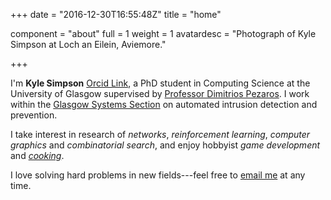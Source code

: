 +++
date = "2016-12-30T16:55:48Z"
title = "home"

component = "about"
full = 1
weight = 1
avatardesc = "Photograph of Kyle Simpson at Loch an Eilein, Aviemore."

+++

I'm **Kyle Simpson** [Orcid Link](https://orcid.org/0000-0001-8068-9909), a PhD student in Computing Science at the University of Glasgow supervised by [Professor Dimitrios Pezaros](https://www.gla.ac.uk/schools/computing/staff/dimitriospezaros/).
I work within the [Glasgow Systems Section](https://www.gla.ac.uk/schools/computing/research/researchsections/systems-section/) on automated intrusion detection and prevention.

I take interest in research of *networks*, *reinforcement learning*, *computer graphics* and *combinatorial search*, and enjoy hobbyist *game development* and [*cooking*](/recipe).

I love solving hard problems in new fields---feel free to [email me](mailto:kyleandrew.simpson@gmail.com) at any time.